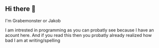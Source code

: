 ## Hi there 👋
I'm Grabemonster or Jakob

I am intrested in programming as you can probatly see because I have an acount here.
And if you read this then you probatly already realized how bad I am at writing/spelling

<!--
**Grabemonster/Grabemonster** is a ✨ _special_ ✨ repository because its `README.md` (this file) appears on your GitHub profile.

Here are some ideas to get you started:

- 🔭 I’m currently working on ...
- 🌱 I’m currently learning ...
- 👯 I’m looking to collaborate on ...
- 🤔 I’m looking for help with ...
- 💬 Ask me about ...
- 📫 How to reach me: ...
- 😄 Pronouns: ...
- ⚡ Fun fact: ...
-->
